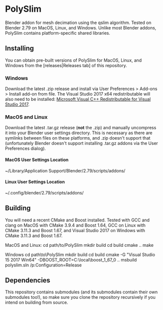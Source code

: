 # PolySlim
Blender addon for mesh decimation using the qslim algorithm. Tested on Blender 2.79 on MacOS, Linux, and Windows. Unlike most Blender addons, PolySlim contains platform-specific shared libraries.

## Installing

You can obtain pre-built versions of PolySlim for MacOS, Linux, and Windows from the [releases|Releases tab] of this repository.

### Windows

Download the latest .zip release and install via User Preferences > Add-ons > Install add-on from file. The Visual Studio 2017 x64 redistributable will also need to be installed: [Microsoft Visual C++ Redistributable for Visual Studio 2017](https://go.microsoft.com/fwlink/?LinkId=746572).

### MacOS and Linux

Download the latest .tar.gz release (**not** the .zip) and manually uncompress it into your Blender user settings directory. This is necessary as there are symlinks between files on these platforms, and .zip doesn't support that (unfortunately Blender doesn't support installing .tar.gz addons via the User Preferences dialog).

#### MacOS User Settings Location

~/Library/Application Support/Blender/2.79/scripts/addons/

#### Linux User Settings Location

~/.config/blender/2.79/scripts/addons/

## Building

You will need a recent CMake and Boost installed. Tested with GCC and clang on MacOS with CMake 3.9.4 and Boost 1.64, GCC on Linux with CMake 3.11.3 and Boost 1.67, and Visual Studio 2017 on Windows with CMake 3.11.3 and Boost 1.67.

MacOS and Linux:
  cd path/to/PolySlim
  mkdir build
  cd build
  cmake ..
  make

Windows
  cd path\to\PolySlim
  mkdir build
  cd build
  cmake -G "Visual Studio 15 2017 Win64" -DBOOST_ROOT=C:\local\boost_1_67_0 ..
  msbuild polyslim.sln /p:Configuration=Release

## Dependencies

This repository contains submodules (and its submodules contain their own submodules too!), so make sure you clone the repository recursively if you intend on building from source.
